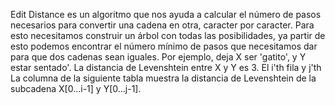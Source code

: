 Edit Distance es un algoritmo que nos ayuda a calcular el número de pasos necesarios para convertir una cadena en otra, caracter por caracter.
Para esto necesitamos construir un árbol con todas las posibilidades, ya partir de esto podemos encontrar el número mínimo de pasos que necesitamos dar para que dos cadenas sean iguales.
Por ejemplo, deja X ser 'gatito', y Y estar sentado'. La distancia de Levenshtein entre X y Y es 3. El i'th fila y j'th La columna de la siguiente tabla muestra la distancia de Levenshtein de la subcadena X[0…i-1] y Y[0…j-1].
